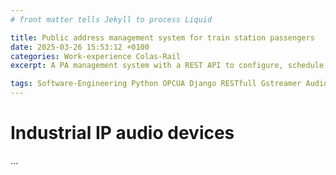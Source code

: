 ```yaml
---
# front matter tells Jekyll to process Liquid

title: Public address management system for train station passengers
date: 2025-03-26 15:53:12 +0100
categories: Work-experience Colas-Rail
excerpt: A PA management system with a REST API to configure, schedule, execute and monitor audio broadcasts in custom areas.

tags: Software-Engineering Python OPCUA Django RESTfull Gstreamer Audio-Matrix Ateis VNB-Protocol
---
```


# Industrial IP audio devices

...

